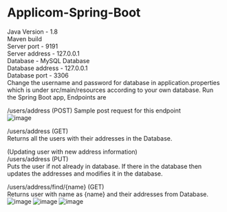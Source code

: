 # Applicom-Spring-Boot
 Java Version - 1.8  
 Maven build  
 Server port - 9191  
 Server address - 127.0.0.1  
 Database - MySQL Database  
 Database address - 127.0.0.1  
 Database port - 3306  
 Change the username and password for database in application.properties which is under src/main/resources according to your own database.
 Run the Spring Boot app, Endpoints are  
 
 /users/address (POST) 
Sample post request for this endpoint  
![image](https://user-images.githubusercontent.com/81566132/193198548-ce9d12c9-224b-4d1e-8374-0a345e6fa1e2.png)  



/users/address (GET)  
Returns all the users with their addresses in the Database.  

(Updating user with new address information)  
/users/address (PUT)  
Puts the user if not already in database. If there in the database then updates the addresses and modifies it in the database.  

/users/address/find/{name} (GET)  
Returns user with name as {name} and their addresses from Database.  
![image](https://user-images.githubusercontent.com/81566132/193197636-e40feedc-d384-41c2-b870-b39b2d3475bc.png)
![image](https://user-images.githubusercontent.com/81566132/193197690-077e7081-6703-4f14-932b-93abcc7db000.png)
![image](https://user-images.githubusercontent.com/81566132/193197769-3525839f-1164-432f-a4c6-dd5f47067bab.png)
